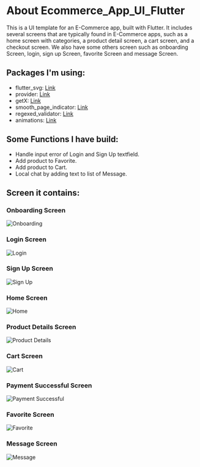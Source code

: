 # About Ecommerce_App_UI_Flutter
This is a UI template for an E-Commerce app, built with Flutter. It includes several screens that are typically found in E-Commerce apps, such as a home screen with categories, a product detail screen, a cart screen, and a checkout screen. We also have some others screen such as onboarding Screen, login, sign up Screen, favorite Screen and message Screen.

## Packages I'm using:
  * flutter_svg: [Link](https://pub.dev/packages/flutter_svg)
  * provider: [Link](https://pub.dev/packages/provider)
  * getX: [Link](https://pub.dev/packages/get)
  * smooth_page_indicator: [Link](https://pub.dev/packages/smooth_page_indicator)
  * regexed_validator: [Link](https://pub.dev/packages/regexed_validator)
  * animations: [Link](https://pub.dev/packages/animations)

## Some Functions I have build:
  * Handle input error of Login and Sign Up textfield.
  * Add product to Favorite.
  * Add product to Cart.
  * Local chat by adding text to list of Message.

## Screen it contains:
 ### Onboarding Screen
 ![Onboarding](https://github.com/TrucLuong47/Ecommerce_App_UI_Flutter/blob/main/preview/Onboarding.png)
 
 ### Login Screen
 ![Login](https://github.com/TrucLuong47/Ecommerce_App_UI_Flutter/blob/main/preview/SignIn.png)
 
 ### Sign Up Screen
 ![Sign Up](https://github.com/TrucLuong47/Ecommerce_App_UI_Flutter/blob/main/preview/SignUp.png)
 
 ### Home Screen
 ![Home](https://github.com/TrucLuong47/Ecommerce_App_UI_Flutter/blob/main/preview/Home.png)
 
 ### Product Details Screen
 ![Product Details](https://github.com/TrucLuong47/Ecommerce_App_UI_Flutter/blob/main/preview/ProductDetails.png)
 
 ### Cart Screen
 ![Cart](https://github.com/TrucLuong47/Ecommerce_App_UI_Flutter/blob/main/preview/Cart.png)
 
 ### Payment Successful Screen
 ![Payment Successful](https://github.com/TrucLuong47/Ecommerce_App_UI_Flutter/blob/main/preview/PaymentSuccessful.png)
 
 ### Favorite Screen
 ![Favorite](https://github.com/TrucLuong47/Ecommerce_App_UI_Flutter/blob/main/preview/Favorite.png)
 
 ### Message Screen
 ![Message](https://github.com/TrucLuong47/Ecommerce_App_UI_Flutter/blob/main/preview/Message.png)
 

